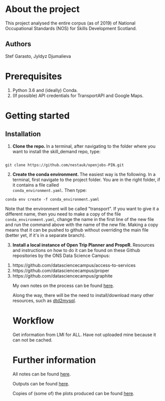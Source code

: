 # About the project
This project analysed the entire corpus (as of 2019) of National Occupational Standards (NOS) for Skills Development Scotland.

## Authors

Stef Garasto, Jyldyz Djumalieva

# Prerequisites
<ol>
<li> Python 3.6 and (ideally) Conda. </li>
<li> (If possible) API credentials for TransportAPI and Google Maps. </li>
</ol>

# Getting started

## Installation
1. <b> Clone the repo. </b> In a terminal, after navigating to the folder where you want to install the skill_demand repo, type:

<code>
git clone https://github.com/nestauk/openjobs-PIN.git
</code>

2. <b> Create the conda environment. </b> The easiest way is the following. In a terminal, first navigate to the project folder. You are in the right folder, if it contains a file called <code> conda_environment.yaml</code>. Then type:

<code>conda env create -f conda_environment.yaml</code>

Note that the environment will be called "transport". If you want to give it a different name, then you need to make a copy of the file <code>conda_environment.yaml</code>, change the name in the first line of the new file and run the command above with the name of the new file. Making a copy means that it can be pushed to github without overriding the main file (better yet, if it's in a separate branch).

3. <b> Install a local instance of Open Trip Planner and PropeR. </b>
Resources and instructions on how to do it can be found on these Github repositories by the ONS Data Science Campus:
<ol>
<li> https://github.com/datasciencecampus/access-to-services </li>
<li> https://github.com/datasciencecampus/proper </li>
<li> https://github.com/datasciencecampus/graphite </li>

My own notes on the process can be found <a href="https://docs.google.com/document/d/1i49L1tUjrUdXOATcxlYnvdChUXTQiTfjeBGCMoQ_RCs/edit?usp=sharing">here</a>.

Along the way, there will be the need to install/download many other resources, such as <a href="https://github.com/planarnetwork/dtd2mysql">dtd2mysql</a>.

# Workflow

Get information from LMI for ALL. Have not uploaded mine because it can not be cached.

# Further information
All notes can be found <a href="https://drive.google.com/drive/folders/1bzfw-BjZ7KI8tSUjbGck0w_-0s2rgFaP?usp=sharing">here</a>.

Outputs can be found <a href="https://drive.google.com/drive/folders/1G8XdBoeqFmuLYVqarNgtCJ9zC1NCxA6o?usp=sharing">here</a>.

Copies of (some of) the plots produced can be found <a href="https://drive.google.com/drive/folders/1DJAJ_kNalMXaWqE2wJblP4XnSm8hyerx?usp=sharing">here</a>.
